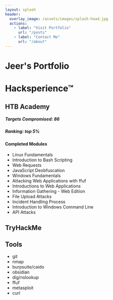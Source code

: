```yaml
---
layout: splash
header:
  overlay_image: /assets/images/splash-head.jpg
  actions:
    - label: "Visit Portfolio"
      url: "/posts"
    - label: "Contact Me"
      url: "/about"
---
```

# Jeer's Portfolio
# Hacksperience™

## HTB Academy

##### Targets Compromised: 86
##### Ranking: top 5%

#### Completed Modules
- Linux Fundamentals
- Introduction to Bash Scripting
- Web Requests
- JavaScript Deobfuscation
- Windows Fundamentals
- Attacking Web Applications with ffuf
- Introductions to Web Applications
- Information Gathering - Web Edition
- File Upload Attacks
- Incident Handling Process
- Introduction to Windows Command Line
- API Attacks

## TryHackMe


## Tools
- git
- nmap
- burpsuite/caido
- obsidian
- dig/nslookup
- ffuf
- metasploit
- curl